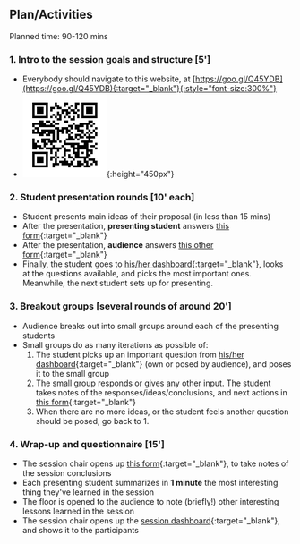 ## Plan/Activities

Planned time: 90-120 mins


### 1. Intro to the session goals and structure **[5']**
* Everybody should navigate to this website, at [https://goo.gl/Q45YDB](https://goo.gl/Q45YDB){:target="_blank"}{:style="font-size:300%"}
* ![... or scan this!](assets/qr.png){:height="450px"}

### 2. Student presentation rounds **[10' each]**
* Student presents main ideas of their proposal (in less than 15 mins)
* After the presentation, **presenting student** answers [this form](https://docs.google.com/forms/d/e/1FAIpQLScnPY0dLCSVt44_w7M7jiGyFzL4dt5MZ4oqi4vQ_yxphyowrA/viewform){:target="_blank"}
* After the presentation, **audience** answers [this other form](https://docs.google.com/forms/d/e/1FAIpQLSfJf4Ki9H2NtxsV-1kM2oFdfEWZI6qWQVHpdf_JnFknFTDDSw/viewform){:target="_blank"}
* Finally, the student goes to [his/her dashboard](https://luispprieto.shinyapps.io/dashboard4terje/#section-student){:target="_blank"}, looks at the questions available, and picks the most important ones. Meanwhile, the next student sets up for presenting.

### 3. Breakout groups **[several rounds of around 20']**
* Audience breaks out into small groups around each of the presenting students
* Small groups do as many iterations as possible of:
    1. The student picks up an important question from [his/her dashboard](https://luispprieto.shinyapps.io/dashboard4terje/#section-student){:target="_blank"} (own or posed by audience), and poses it to the small group
    2. The small group responds or gives any other input. The student takes notes of the responses/ideas/conclusions, and next actions in [this form](https://docs.google.com/forms/d/e/1FAIpQLSfXANsd10kNwAneP7sMSA2apJq7soVFAeVUt6_iI7aYZmxTGA/viewform){:target="_blank"}
    3. When there are no more ideas, or the student feels another question should be posed, go back to 1.

### 4. Wrap-up and questionnaire **[15']**
* The session chair opens up [this form](https://docs.google.com/forms/d/e/1FAIpQLScbBu_NACzyubZdSpXejMnNaMOHEHZVtSSamRpd0A7dCuGYNw/viewform){:target="_blank"}, to take notes of the session conclusions
* Each presenting student summarizes in **1 minute** the most interesting thing they've learned in the session
* The floor is opened to the audience to note (briefly!) other interesting lessons learned in the session
* The session chair opens up the [session dashboard](https://luispprieto.shinyapps.io/dashboard4terje/#section-overall){:target="_blank"}, and shows it to the participants

